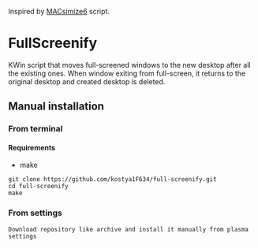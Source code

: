Inspired by [MACsimize6](https://github.com/Ubiquitine/MACsimize6/tree/master) script.

# FullScreenify

KWin script that moves full-screened windows to the new desktop after all the existing ones. When window exiting from full-screen, it returns to the original desktop and created desktop is deleted.

## Manual installation

### From terminal
#### Requirements
* make
```fish
git clone https://github.com/kostya1F634/full-screenify.git
cd full-screenify
make
```
### From settings
```
Download repository like archive and install it manually from plasma settings
```
